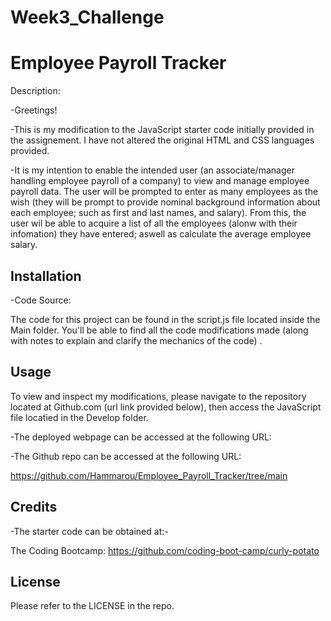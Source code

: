 # Week3_Challenge


# Employee Payroll Tracker

Description:

-Greetings! 

-This is my modification to the  JavaScript starter code initially provided in the assignement. I have not altered the original HTML and CSS languages provided.

-It is my intention to enable the intended user (an associate/manager handling  employee payroll of a company) to view and manage employee payroll data. The user will be prompted to enter as many employees as the wish (they will be prompt to provide nominal background information about each employee; such as first and last names, and salary). From this, the user wil be able to acquire a list of all the employees (alonw with their infomation) they have entered; aswell as calculate the average employee salary.


## Installation

-Code Source:

The code for this project can be found in the script.js file located inside the Main folder. You'll be able to find all the code modifications made (along with notes to explain and clarify the mechanics of the code) .


## Usage

To view and inspect my modifications, please navigate to the repository located at Github.com (url link provided below), then access the JavaScript file locatied in the Develop folder.

-The deployed webpage can be accessed at the following URL:



-The Github repo can be accessed at the following URL: 

https://github.com/Hammarou/Employee_Payroll_Tracker/tree/main


## Credits

-The starter code can be obtained at:-

The Coding Bootcamp: https://github.com/coding-boot-camp/curly-potato


## License

Please refer to the LICENSE in the repo.

